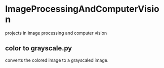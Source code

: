 # ImageProcessingAndComputerVision
projects in image processing and computer vision


## color to grayscale.py 
converts the colored image to a grayscaled image. 

